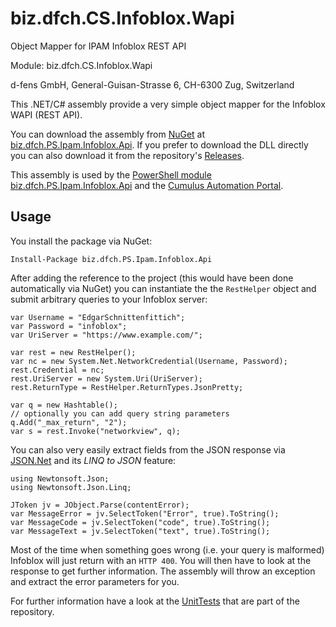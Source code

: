 biz.dfch.CS.Infoblox.Wapi
=========================

Object Mapper for IPAM Infoblox REST API

Module: biz.dfch.CS.Infoblox.Wapi

d-fens GmbH, General-Guisan-Strasse 6, CH-6300 Zug, Switzerland

This .NET/C# assembly provide a very simple object mapper for the Infoblox WAPI (REST API).

You can download the assembly from [NuGet](https://www.nuget.org/profiles/ronald.rink) at [biz.dfch.PS.Ipam.Infoblox.Api](https://www.nuget.org/packages/biz.dfch.PS.Ipam.Infoblox.Api/). If you prefer to download the DLL directly you can also download it from the repository's [Releases](https://github.com/dfch/biz.dfch.CS.Infoblox.Wapi/releases).

This assembly is used by the [PowerShell module biz.dfch.PS.Ipam.Infoblox.Api](https://github.com/dfch/biz.dfch.PS.Ipam.Infoblox.Api) and the [Cumulus Automation Portal](https://github.com/dfch/biz.dfch.CS.Cumulus.Server).

Usage
-----

You install the package via NuGet:

	Install-Package biz.dfch.PS.Ipam.Infoblox.Api

After adding the reference to the project (this would have been done automatically via NuGet) you can instantiate the the `RestHelper` object and submit arbitrary queries to your Infoblox server:

	var Username = "EdgarSchnittenfittich";
	var Password = "infoblox";
	var UriServer = "https://www.example.com/";

	var rest = new RestHelper();
	var nc = new System.Net.NetworkCredential(Username, Password);
	rest.Credential = nc;
	rest.UriServer = new System.Uri(UriServer);
	rest.ReturnType = RestHelper.ReturnTypes.JsonPretty;

	var q = new Hashtable();
	// optionally you can add query string parameters
	q.Add("_max_return", "2");
	var s = rest.Invoke("networkview", q);

You can also very easily extract fields from the JSON response via [JSON.Net](http://json.net) and its *LINQ to JSON* feature:

	using Newtonsoft.Json;
	using Newtonsoft.Json.Linq;

	JToken jv = JObject.Parse(contentError);
	var MessageError = jv.SelectToken("Error", true).ToString();
	var MessageCode = jv.SelectToken("code", true).ToString();
	var MessageText = jv.SelectToken("text", true).ToString();

Most of the time when something goes wrong (i.e. your query is malformed) Infoblox will just return with an `HTTP 400`. You will then have to look at the response to get further information. The assembly will throw an exception and extract the error parameters for you.

For further information have a look at the [UnitTests](/dfch/biz.dfch.CS.Infoblox.Wapi/blob/master/InfobloxWapiTests/UnitTest1.cs) that are part of the repository.
